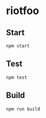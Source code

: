 # riotfoo



## Start

```
npm start
```

## Test

```
npm test
```

## Build

```
npm run build
```